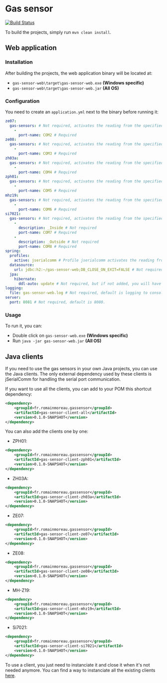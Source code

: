 # Gas sensor
[![Build Status](https://travis-ci.org/romainmoreau/gas-sensor.svg?branch=master)](https://travis-ci.org/romainmoreau/gas-sensor)

To build the projects, simply run `mvn clean install`.
## Web application
### Installation
After building the projects, the web application binary will be located at:
* `gas-sensor-web\target\gas-sensor-web.exe` **(Windows specific)**
* `gas-sensor-web\target\gas-sensor-web.jar` **(All OS)**

### Configuration
You need to create an `application.yml` next to the binary before running it:
```yml
ze07:
  gas-sensors: # Not required, activates the reading from the specified ports of ZE07 sensors if the jserialcomm profile is activated.
    -
      port-name: COM2 # Required
ze08:
  gas-sensors: # Not required, activates the reading from the specified ports of ZE08 sensors if the jserialcomm profile is activated.
    -
      port-name: COM3 # Required
zh03a:
  gas-sensors: # Not required, activates the reading from the specified ports of ZH03A sensors if the jserialcomm profile is activated.
    -
      port-name: COM4 # Required
zph01:
  gas-sensors: # Not required, activates the reading from the specified ports of ZPH01 sensors if the jserialcomm profile is activated.
    -
      port-name: COM5 # Required
mhz19:
  gas-sensors: # Not required, activates the reading from the specified ports of MH-Z19 sensors if the jserialcomm profile is activated.
    -
      port-name: COM6 # Required
si7021:
  gas-sensors: # Not required, activates the reading from the specified ports of Si7021 sensors if the jserialcomm profile is activated.
    -
      description: _Inside # Not required
      port-name: COM7 # Required
    -
      description: _Outside # Not required
      port-name: COM8 # Required
spring:
  profiles:
    active: jserialcomm # Profile jserialcomm activates the reading from the sensors via the serial port communication. Profile mock activates the reading from mock sensors.
  datasource: 
    url: jdbc:h2:~/gas-sensor-web;DB_CLOSE_ON_EXIT=FALSE # Not required, by default a memory H2 database is created. PostgreSQL JDBC URL are also supported.
  jpa:
    hibernate:
      ddl-auto: update # Not required, but if not added, you will have to create the tables by hand.
logging:
  file: gas-sensor-web.log # Not required, default is logging to console only.
server:
  port: 8081 # Not required, default is 8080.
```

### Usage
To run it, you can: 
* Double click on `gas-sensor-web.exe` **(Windows specific)**
* Run `java -jar gas-sensor-web.jar` **(All OS)**

## Java clients
If you need to use the gas sensors in your own Java projects, you can use the Java clients. The only external dependency used by these clients is jSerialComm for handling the serial port communication.

If you want to use all the clients, you can add to your POM this shortcut dependency:
```xml
<dependency>
	<groupId>fr.romainmoreau.gassensor</groupId>
	<artifactId>gas-sensor-client-all</artifactId>
	<version>0.1.0-SNAPSHOT</version>
</dependency>
```
You can also add the clients one by one:
* ZPH01:
```xml
<dependency>
	<groupId>fr.romainmoreau.gassensor</groupId>
	<artifactId>gas-sensor-client-zph01</artifactId>
	<version>0.1.0-SNAPSHOT</version>
</dependency>
```
* ZH03A:
```xml
<dependency>
	<groupId>fr.romainmoreau.gassensor</groupId>
	<artifactId>gas-sensor-client-zh03a</artifactId>
	<version>0.1.0-SNAPSHOT</version>
</dependency>
```
* ZE07:
```xml
<dependency>
	<groupId>fr.romainmoreau.gassensor</groupId>
	<artifactId>gas-sensor-client-ze07</artifactId>
	<version>0.1.0-SNAPSHOT</version>
</dependency>
```
* ZE08:
```xml
<dependency>
	<groupId>fr.romainmoreau.gassensor</groupId>
	<artifactId>gas-sensor-client-ze08</artifactId>
	<version>0.1.0-SNAPSHOT</version>
</dependency>
```
* MH-Z19:
```xml
<dependency>
	<groupId>fr.romainmoreau.gassensor</groupId>
	<artifactId>gas-sensor-client-mhz19</artifactId>
	<version>0.1.0-SNAPSHOT</version>
</dependency>
```
* Si7021:
```xml
<dependency>
	<groupId>fr.romainmoreau.gassensor</groupId>
	<artifactId>gas-sensor-client-si7021</artifactId>
	<version>0.1.0-SNAPSHOT</version>
</dependency>
```

To use a client, you just need to instanciate it and close it when it's not needed anymore.
You can find a way to instanciate all the existing clients [here](https://github.com/romainmoreau/gas-sensor/blob/master/gas-sensor-web/src/main/java/fr/romainmoreau/gassensor/web/JSerialCommGasSensorClientConfiguration.java).
